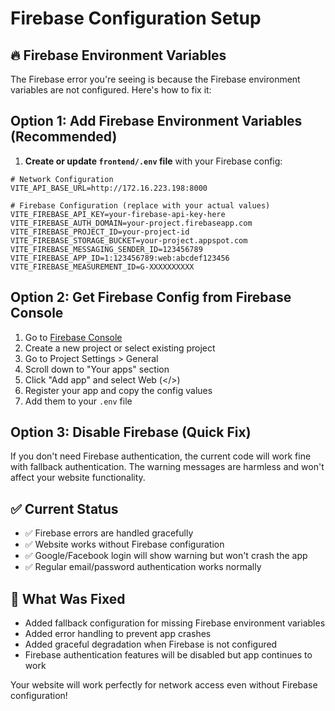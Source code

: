 # Firebase Configuration Setup

## 🔥 Firebase Environment Variables

The Firebase error you're seeing is because the Firebase environment variables are not configured. Here's how to fix it:

## Option 1: Add Firebase Environment Variables (Recommended)

1. **Create or update `frontend/.env` file** with your Firebase config:
```env
# Network Configuration
VITE_API_BASE_URL=http://172.16.223.198:8000

# Firebase Configuration (replace with your actual values)
VITE_FIREBASE_API_KEY=your-firebase-api-key-here
VITE_FIREBASE_AUTH_DOMAIN=your-project.firebaseapp.com
VITE_FIREBASE_PROJECT_ID=your-project-id
VITE_FIREBASE_STORAGE_BUCKET=your-project.appspot.com
VITE_FIREBASE_MESSAGING_SENDER_ID=123456789
VITE_FIREBASE_APP_ID=1:123456789:web:abcdef123456
VITE_FIREBASE_MEASUREMENT_ID=G-XXXXXXXXXX
```

## Option 2: Get Firebase Config from Firebase Console

1. Go to [Firebase Console](https://console.firebase.google.com/)
2. Create a new project or select existing project
3. Go to Project Settings > General
4. Scroll down to "Your apps" section
5. Click "Add app" and select Web (</>) 
6. Register your app and copy the config values
7. Add them to your `.env` file

## Option 3: Disable Firebase (Quick Fix)

If you don't need Firebase authentication, the current code will work fine with fallback authentication. The warning messages are harmless and won't affect your website functionality.

## ✅ Current Status

- ✅ Firebase errors are handled gracefully
- ✅ Website works without Firebase configuration
- ✅ Google/Facebook login will show warning but won't crash the app
- ✅ Regular email/password authentication works normally

## 🔧 What Was Fixed

- Added fallback configuration for missing Firebase environment variables
- Added error handling to prevent app crashes
- Added graceful degradation when Firebase is not configured
- Firebase authentication features will be disabled but app continues to work

Your website will work perfectly for network access even without Firebase configuration!
